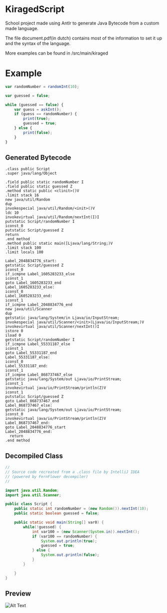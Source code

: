 # KiragedScript

School project made using Antlr to generate Java Bytecode from a custom made language.

The file document.pdf(in dutch) contains most of the information to set it up and the syntax of the language.

More examples can be found in /src/main/kiraged

# Example

```javascript
var randomNumber = randomInt(10);

var guessed = false;

while (guessed == false) {
    var guess = askInt();
    if (guess == randomNumber) {
        print(true);
        guessed = true;
    } else {
        print(false);
    }
}
```

## Generated Bytecode

```
.class public Script
.super java/lang/Object

.field public static randomNumber I
.field public static guessed Z
.method static public <clinit>()V
.limit stack 16
new java/util/Random
dup
invokespecial java/util/Random/<init>()V
ldc 10
invokevirtual java/util/Random/nextInt(I)I
putstatic Script/randomNumber I
iconst_0
putstatic Script/guessed Z
return
.end method
.method public static main([Ljava/lang/String;)V
.limit stack 100
.limit locals 100

Label_2048834776_start:
getstatic Script/guessed Z
iconst_0
if_icmpne Label_1605283233_else
iconst_1
goto Label_1605283233_end
Label_1605283233_else:
iconst_0
Label_1605283233_end:
iconst_1
if_icmpne Label_2048834776_end
new java/util/Scanner
dup
getstatic java/lang/System/in Ljava/io/InputStream;
invokespecial java/util/Scanner/<init>(Ljava/io/InputStream;)V
invokevirtual java/util/Scanner/nextInt()I
istore 0
iload 0
getstatic Script/randomNumber I
if_icmpne Label_55331187_else
iconst_1
goto Label_55331187_end
Label_55331187_else:
iconst_0
Label_55331187_end:
iconst_1
if_icmpne Label_868737467_else
getstatic java/lang/System/out Ljava/io/PrintStream;
iconst_1
invokevirtual java/io/PrintStream/println(Z)V
iconst_1
putstatic Script/guessed Z
goto Label_868737467_end
Label_868737467_else:
getstatic java/lang/System/out Ljava/io/PrintStream;
iconst_0
invokevirtual java/io/PrintStream/println(Z)V
Label_868737467_end:
goto Label_2048834776_start
Label_2048834776_end:
  return
.end method
```

## Decompiled Class

```java
//
// Source code recreated from a .class file by IntelliJ IDEA
// (powered by FernFlower decompiler)
//

import java.util.Random;
import java.util.Scanner;

public class Script {
    public static int randomNumber = (new Random()).nextInt(10);
    public static boolean guessed = false;

    public static void main(String[] var0) {
        while(!guessed) {
            int var100 = (new Scanner(System.in)).nextInt();
            if (var100 == randomNumber) {
                System.out.println(true);
                guessed = true;
            } else {
                System.out.println(false);
            }
        }

    }
}

```

## Preview

![Alt Text](https://i.imgur.com/68JhaHB.gif)
